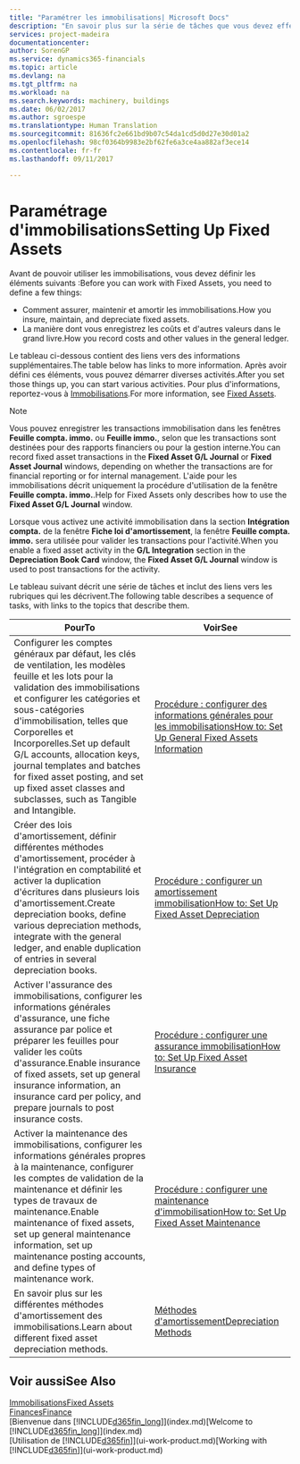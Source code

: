 ```yaml
---
title: "Paramétrer les immobilisations| Microsoft Docs"
description: "En savoir plus sur la série de tâches que vous devez effectuer pour configurer les immobilisations, telles que les machines ou les bâtiments."
services: project-madeira
documentationcenter: 
author: SorenGP
ms.service: dynamics365-financials
ms.topic: article
ms.devlang: na
ms.tgt_pltfrm: na
ms.workload: na
ms.search.keywords: machinery, buildings
ms.date: 06/02/2017
ms.author: sgroespe
ms.translationtype: Human Translation
ms.sourcegitcommit: 81636fc2e661bd9b07c54da1cd5d0d27e30d01a2
ms.openlocfilehash: 98cf0364b9983e2bf62fe6a3ce4aa882af3ece14
ms.contentlocale: fr-fr
ms.lasthandoff: 09/11/2017

---
```

# <a name="setting-up-fixed-assets"></a><span data-ttu-id="fdaed-103">Paramétrage d'immobilisations</span><span class="sxs-lookup"><span data-stu-id="fdaed-103">Setting Up Fixed Assets</span></span>
<span data-ttu-id="fdaed-104">Avant de pouvoir utiliser les immobilisations, vous devez définir les éléments suivants :</span><span class="sxs-lookup"><span data-stu-id="fdaed-104">Before you can work with Fixed Assets, you need to define a few things:</span></span>  

* <span data-ttu-id="fdaed-105">Comment assurer, maintenir et amortir les immobilisations.</span><span class="sxs-lookup"><span data-stu-id="fdaed-105">How you insure, maintain, and depreciate fixed assets.</span></span>  
* <span data-ttu-id="fdaed-106">La manière dont vous enregistrez les coûts et d'autres valeurs dans le grand livre.</span><span class="sxs-lookup"><span data-stu-id="fdaed-106">How you record costs and other values in the general ledger.</span></span>  

<span data-ttu-id="fdaed-107">Le tableau ci-dessous contient des liens vers des informations supplémentaires.</span><span class="sxs-lookup"><span data-stu-id="fdaed-107">The table below has links to more information.</span></span> <span data-ttu-id="fdaed-108">Après avoir défini ces éléments, vous pouvez démarrer diverses activités.</span><span class="sxs-lookup"><span data-stu-id="fdaed-108">After you set those things up, you can start various activities.</span></span> <span data-ttu-id="fdaed-109">Pour plus d'informations, reportez-vous à [Immobilisations](fa-manage.md).</span><span class="sxs-lookup"><span data-stu-id="fdaed-109">For more information, see [Fixed Assets](fa-manage.md).</span></span>  

> [!NOTE]  
>   <span data-ttu-id="fdaed-110">Vous pouvez enregistrer les transactions immobilisation dans les fenêtres **Feuille compta. immo.** ou **Feuille immo.**, selon que les transactions sont destinées pour des rapports financiers ou pour la gestion interne.</span><span class="sxs-lookup"><span data-stu-id="fdaed-110">You can record fixed asset transactions in the **Fixed Asset G/L Journal** or **Fixed Asset Journal** windows, depending on whether the transactions are for financial reporting or for internal management.</span></span> <span data-ttu-id="fdaed-111">L'aide pour les immobilisations décrit uniquement la procédure d'utilisation de la fenêtre **Feuille compta. immo.**.</span><span class="sxs-lookup"><span data-stu-id="fdaed-111">Help for Fixed Assets only describes how to use the **Fixed Asset G/L Journal** window.</span></span>  

<span data-ttu-id="fdaed-112">Lorsque vous activez une activité immobilisation dans la section **Intégration compta.** de la fenêtre **Fiche loi d'amortissement**, la fenêtre **Feuille compta. immo.** sera utilisée pour valider les transactions pour l'activité.</span><span class="sxs-lookup"><span data-stu-id="fdaed-112">When you enable a fixed asset activity in the **G/L Integration** section in the **Depreciation Book Card** window, the **Fixed Asset G/L Journal** window is used to post transactions for the activity.</span></span>

<span data-ttu-id="fdaed-113">Le tableau suivant décrit une série de tâches et inclut des liens vers les rubriques qui les décrivent.</span><span class="sxs-lookup"><span data-stu-id="fdaed-113">The following table describes a sequence of tasks, with links to the topics that describe them.</span></span>  

| <span data-ttu-id="fdaed-114">Pour</span><span class="sxs-lookup"><span data-stu-id="fdaed-114">To</span></span> | <span data-ttu-id="fdaed-115">Voir</span><span class="sxs-lookup"><span data-stu-id="fdaed-115">See</span></span> |
| --- | --- |
| <span data-ttu-id="fdaed-116">Configurer les comptes généraux par défaut, les clés de ventilation, les modèles feuille et les lots pour la validation des immobilisations et configurer les catégories et sous-catégories d'immobilisation, telles que Corporelles et Incorporelles.</span><span class="sxs-lookup"><span data-stu-id="fdaed-116">Set up default G/L accounts, allocation keys, journal templates and batches for fixed asset posting, and set up fixed asset classes and subclasses, such as Tangible and Intangible.</span></span> |[<span data-ttu-id="fdaed-117">Procédure : configurer des informations générales pour les immobilisations</span><span class="sxs-lookup"><span data-stu-id="fdaed-117">How to: Set Up General Fixed Assets Information</span></span>](fa-how-setup-general.md) |
| <span data-ttu-id="fdaed-118">Créer des lois d'amortissement, définir différentes méthodes d'amortissement, procéder à l'intégration en comptabilité et activer la duplication d'écritures dans plusieurs lois d'amortissement.</span><span class="sxs-lookup"><span data-stu-id="fdaed-118">Create depreciation books, define various depreciation methods, integrate with the general ledger, and enable duplication of entries in several depreciation books.</span></span> |[<span data-ttu-id="fdaed-119">Procédure : configurer un amortissement immobilisation</span><span class="sxs-lookup"><span data-stu-id="fdaed-119">How to: Set Up Fixed Asset Depreciation</span></span>](fa-how-setup-depreciation.md) |
| <span data-ttu-id="fdaed-120">Activer l'assurance des immobilisations, configurer les informations générales d'assurance, une fiche assurance par police et préparer les feuilles pour valider les coûts d'assurance.</span><span class="sxs-lookup"><span data-stu-id="fdaed-120">Enable insurance of fixed assets, set up general insurance information, an insurance card per policy, and prepare journals to post insurance costs.</span></span> |[<span data-ttu-id="fdaed-121">Procédure : configurer une assurance immobilisation</span><span class="sxs-lookup"><span data-stu-id="fdaed-121">How to: Set Up Fixed Asset Insurance</span></span>](fa-how-setup-insurance.md) |
| <span data-ttu-id="fdaed-122">Activer la maintenance des immobilisations, configurer les informations générales propres à la maintenance, configurer les comptes de validation de la maintenance et définir les types de travaux de maintenance.</span><span class="sxs-lookup"><span data-stu-id="fdaed-122">Enable maintenance of fixed assets, set up general maintenance information, set up maintenance posting accounts, and define types of maintenance work.</span></span> |[<span data-ttu-id="fdaed-123">Procédure : configurer une maintenance d'immobilisation</span><span class="sxs-lookup"><span data-stu-id="fdaed-123">How to: Set Up Fixed Asset Maintenance</span></span>](fa-how-setup-maintenance.md) |
| <span data-ttu-id="fdaed-124">En savoir plus sur les différentes méthodes d'amortissement des immobilisations.</span><span class="sxs-lookup"><span data-stu-id="fdaed-124">Learn about different fixed asset depreciation methods.</span></span> |[<span data-ttu-id="fdaed-125">Méthodes d'amortissement</span><span class="sxs-lookup"><span data-stu-id="fdaed-125">Depreciation Methods</span></span>](fa-depreciation-methods.md) |

## <a name="see-also"></a><span data-ttu-id="fdaed-126">Voir aussi</span><span class="sxs-lookup"><span data-stu-id="fdaed-126">See Also</span></span>
[<span data-ttu-id="fdaed-127">Immobilisations</span><span class="sxs-lookup"><span data-stu-id="fdaed-127">Fixed Assets</span></span>](fa-manage.md)  
[<span data-ttu-id="fdaed-128">Finances</span><span class="sxs-lookup"><span data-stu-id="fdaed-128">Finance</span></span>](finance.md)  
<span data-ttu-id="fdaed-129">[Bienvenue dans [!INCLUDE[d365fin_long](includes/d365fin_long_md.md)]](index.md)</span><span class="sxs-lookup"><span data-stu-id="fdaed-129">[Welcome to [!INCLUDE[d365fin_long](includes/d365fin_long_md.md)]](index.md)</span></span>  
<span data-ttu-id="fdaed-130">[Utilisation de [!INCLUDE[d365fin](includes/d365fin_md.md)]](ui-work-product.md)</span><span class="sxs-lookup"><span data-stu-id="fdaed-130">[Working with [!INCLUDE[d365fin](includes/d365fin_md.md)]](ui-work-product.md)</span></span>

